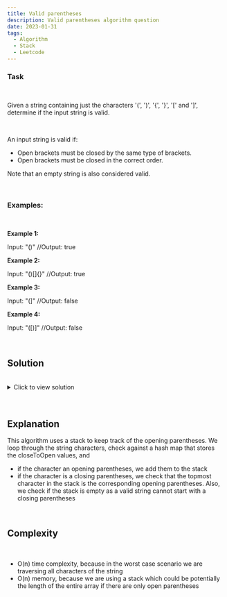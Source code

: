 ```yaml
---
title: Valid parentheses
description: Valid parentheses algorithm question
date: 2023-01-31
tags:
  - Algorithm
  - Stack
  - Leetcode
---
```


### Task

<br />

Given a string containing just the characters '(', ')', '{', '}', '[' and ']', determine if the input string is valid.

<br />

An input string is valid if:

- Open brackets must be closed by the same type of brackets.
- Open brackets must be closed in the correct order.

Note that an empty string is also considered valid.

<br />

### Examples:

<br />

**Example 1:**

Input: "()" //Output: true

**Example 2:**

Input: "()[]{}" //Output: true

**Example 3:**

Input: "(]" //Output: false

**Example 4:**

Input: "([)]" //Output: false

<br />

## Solution

<br/>

<details>
  <summary>Click to view solution</summary>

```js
const closeToOpen = {
  ")": "(",
  "]": "[",
  "}": "{",
};

var isValid = function (s) {
  let stack = [];
  for (let i = 0; i < s.length; i++) {
    let checkedChar = s[i];
    if (closeToOpen[checkedChar]) {
      if (stack && stack[0] === closeToOpen[checkedChar]) {
        stack.shift();
      } else {
        return false;
      }
    } else {
      stack.unshift(checkedChar);
    }
  }
  if (stack.length > 0) {
    return false;
  }
  return true;
};
```

</details>

<br/>
<br />

## Explanation

This algorithm uses a stack to keep track of the opening parentheses.
We loop through the string characters, check against a hash map that stores the closeToOpen values, and

- if the character an opening parentheses, we add them to the stack
- if the character is a closing parentheses, we check that the topmost character in the stack is the corresponding opening parentheses. Also, we check if the stack is empty as a valid string cannot start with a closing parentheses

<br/>

## Complexity

<br />

- O(n) time complexity, because in the worst case scenario we are traversing all characters of the string
- O(n) memory, because we are using a stack which could be potentially the length of the entire array if there are only open parentheses
